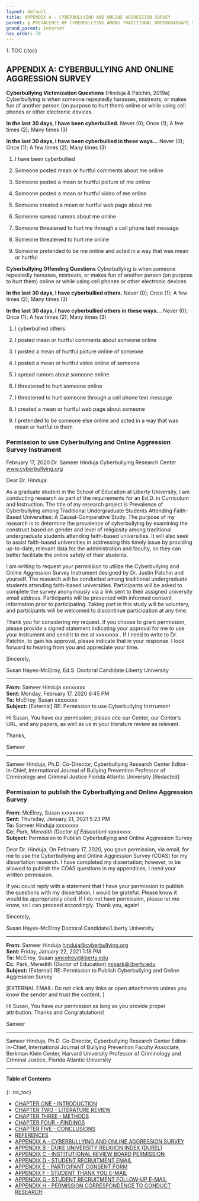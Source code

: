 ```yaml
---
layout: default
title: APPENDIX A - CYBERBULLYING AND ONLINE AGGRESSION SURVEY
parent: § PREVALENCE OF CYBERBULLYING AMONG TRADITIONAL UNDERGRADUATE STUDENTS ATTENDING FAITH-BASED UNIVERSITIES - A CAUSAL-COMPARATIVE STUDY 
grand_parent: Internet
nav_order: 70 
---
```

<style>
.dont-break-out {
  /* These are technically the same, but use both */
  overflow-wrap: break-word;
  word-wrap: break-word;

  -ms-word-break: break-all;
  /* This is the dangerous one in WebKit, as it breaks things wherever */
  word-break: break-all;
  /* Instead use this non-standard one: */
  word-break: break-word;
}
</style>

<div class="dont-break-out" markdown="1">
1. TOC
{:toc}

## APPENDIX A: CYBERBULLYING AND ONLINE AGGRESSION SURVEY
**Cyberbullying Victimization Questions** (Hinduja & Patchin, 2019a) Cyberbullying is when someone repeatedly harasses, mistreats, or makes fun of another person (on purpose to hurt them) online or while using cell phones or other electronic devices.

**In the last 30 days, I have been cyberbullied.**
Never (0); Once (1); A few times (2); Many times (3)

**In the last 30 days, I have been cyberbullied in these ways…**
Never (0); Once (1); A few times (2); Many times (3)

1. I have been cyberbullied

2. Someone posted mean or hurtful comments about me online

3. Someone posted a mean or hurtful picture of me online

4. Someone posted a mean or hurtful video of me online

5. Someone created a mean or hurtful web page about me

6. Someone spread rumors about me online

7. Someone threatened to hurt me through a cell phone text message

8. Someone threatened to hurt me online

9. Someone pretended to be me online and acted in a way that was mean or hurtful

**Cyberbullying Offending Questions**
Cyberbullying is when someone repeatedly harasses, mistreats, or makes fun of another person (on purpose to hurt them) online or while using cell phones or other electronic devices.

**In the last 30 days, I have cyberbullied others.**
Never (0); Once (1); A few times (2); Many times (3)

**In the last 30 days, I have cyberbullied others in these ways...**
Never (0); Once (1); A few times (2); Many times (3)

1. I cyberbullied others

2. I posted mean or hurtful comments about someone online

3. I posted a mean of hurtful picture online of someone

4. I posted a mean or hurtful video online of someone

5. I spread rumors about someone online

6. I threatened to hurt someone online

7. I threatened to hurt someone through a cell phone text message

8. I created a mean or hurtful web page about someone

9. I pretended to be someone else online and acted in a way that was mean or hurtful to them

### Permission to use Cyberbullying and Online Aggression Survey Instrument

February 17, 2020
Dr. Sameer Hinduja
Cyberbullying Research Center
www.cyberbullying.org

Dear Dr. Hinduja:

As a graduate student in the School of Education at Liberty University, I am conducting research as part of the requirements for an Ed.D. in Curriculum and Instruction. The title of my research project is Prevalence of Cyberbullying among Traditional Undergraduate Students Attending Faith-Based Universities: A Causal-Comparative Study. The purpose of my research is to determine the prevalence of cyberbullying by examining the construct based on gender and level of religiosity among traditional undergraduate students attending faith-based universities. It will also seek to assist faith-based universities in addressing this timely issue by providing up-to-date, relevant data for the administration and faculty, so they can better facilitate the online safety of their students.

I am writing to request your permission to utilize the Cyberbullying and Online Aggression Survey Instrument designed by Dr. Justin Patchin and yourself. The research will be conducted among traditional undergraduate students attending faith-based universities. Participants will be asked to complete the survey anonymously via a link sent to their assigned university email address. Participants will be presented with informed consent information prior to participating. Taking part in this study will be voluntary, and participants will be welcomed to discontinue participation at any time.

Thank you for considering my request. If you choose to grant permission, please provide a signed statement indicating your approval for me to use your instrument and send it to me at xxxxxxxx . If I need to write to Dr. Patchin, to gain his approval, please indicate that in your response. I look forward to hearing from you and appreciate your time.

Sincerely,

Susan Hayes-McElroy, Ed.S.
Doctoral Candidate
Liberty University


------------



**From:** Sameer Hinduja xxxxxxxx  
**Sent:** Monday, February 17, 2020 6:45 PM  
**To:** McElroy, Susan xxxxxxxx  
**Subject:** [External] RE: Permission to use Cyberbullying Instrument  

Hi Susan,
You have our permission; please cite our Center, our Center’s URL, and any papers, as well as us in your literature review as relevant.

Thanks,

Sameer

----------
Sameer Hinduja, Ph.D.
Co-Director, Cyberbullying Research Center Editor-in-Chief, International Journal of Bullying Prevention Professor of Criminology and Criminal Justice Florida Atlantic University [Redacted]

### Permission to publish the Cyberbullying and Online Aggression Survey
**From:** McElroy, Susan xxxxxxxx  
**Sent:** Thursday, January 21, 2021 5:23 PM  
**To:** Sameer Hinduja xxxxxxxx  
**Cc:** *Park, Meredith (Doctor of Education)* xxxxxxxx  
**Subject:** Permission to Publish Cyberbullying and Online Aggression Survey  

Dear Dr. Hinduja, 
On February 17, 2020, you gave permission, via email, for me to use the Cyberbullying and Online Aggression Survey (COAS) for my dissertation research. I have completed my dissertation; however, to be allowed to publish the COAS questions in my appendices, I need your written permission.

If you could reply with a statement that I have your permission to publish the questions with my dissertation, I would be grateful. Please know it would be appropriately cited. If I do not have permission, please let me know, so I can proceed accordingly. Thank you, again! 

Sincerely,

Susan Hayes-McElroy
Doctoral Candidate/Liberty University


------------



**From:** Sameer Hinduja <hinduja@cyberbullying.org>  
**Sent:** Friday, January 22, 2021 1:18 PM  
**To:** McElroy, Susan <smcelroy@liberty.edu>  
**Cc:** Park, Meredith (Doctor of Education) <mjpark@liberty.edu>  
**Subject:** [External] RE: Permission to Publish Cyberbullying and Online Aggression Survey  

[EXTERNAL EMAIL: Do not click any links or open attachments unless you know the sender and trust the content. ]

Hi Susan,
You have our permission as long as you provide proper attribution. Thanks and Congratulations!

Sameer

---------
Sameer Hinduja, Ph.D.
Co-Director, Cyberbullying Research Center
Editor-in-Chief, International Journal of Bullying Prevention
Faculty Associate, Berkman Klein Center, Harvard University
Professor of Criminology and Criminal Justice, Florida Atlantic University

***
#### Table of Contents
{: .no_toc}
<ul><li> <a href="/docs/internet/prevalence-of-cyberbullying-among-traditional-undergraduate-students-attending-faith-based-universities-a-causal-comparative-study-1/">CHAPTER ONE - INTRODUCTION</a></li><li> <a href="/docs/internet/prevalence-of-cyberbullying-among-traditional-undergraduate-students-attending-faith-based-universities-a-causal-comparative-study-2/">CHAPTER TWO - LITERATURE REVIEW</a></li><li> <a href="/docs/internet/prevalence-of-cyberbullying-among-traditional-undergraduate-students-attending-faith-based-universities-a-causal-comparative-study-3/">CHAPTER THREE - METHODS</a></li><li> <a href="/docs/internet/prevalence-of-cyberbullying-among-traditional-undergraduate-students-attending-faith-based-universities-a-causal-comparative-study-4/">CHAPTER FOUR - FINDINGS</a></li><li> <a href="/docs/internet/prevalence-of-cyberbullying-among-traditional-undergraduate-students-attending-faith-based-universities-a-causal-comparative-study-5/">CHAPTER FIVE - CONCLUSIONS</a></li><li> <a href="/docs/internet/prevalence-of-cyberbullying-among-traditional-undergraduate-students-attending-faith-based-universities-a-causal-comparative-study-6/">REFERENCES</a></li><li> <a href="/docs/internet/prevalence-of-cyberbullying-among-traditional-undergraduate-students-attending-faith-based-universities-a-causal-comparative-study-7/">APPENDIX A - CYBERBULLYING AND ONLINE AGGRESSION SURVEY</a></li><li> <a href="/docs/internet/prevalence-of-cyberbullying-among-traditional-undergraduate-students-attending-faith-based-universities-a-causal-comparative-study-8/">APPENDIX B - DUKE UNIVERSITY RELIGION INDEX (DUREL)</a></li><li> <a href="/docs/internet/prevalence-of-cyberbullying-among-traditional-undergraduate-students-attending-faith-based-universities-a-causal-comparative-study-9/">APPENDIX C - INSTITUTIONAL REVIEW BOARD PERMISSION</a></li><li> <a href="/docs/internet/prevalence-of-cyberbullying-among-traditional-undergraduate-students-attending-faith-based-universities-a-causal-comparative-study-10/">APPENDIX D - STUDENT RECRUITMENT EMAIL</a></li><li> <a href="/docs/internet/prevalence-of-cyberbullying-among-traditional-undergraduate-students-attending-faith-based-universities-a-causal-comparative-study-11/">APPENDIX E - PARTICIPANT CONSENT FORM</a></li><li> <a href="/docs/internet/prevalence-of-cyberbullying-among-traditional-undergraduate-students-attending-faith-based-universities-a-causal-comparative-study-12/">APPENDIX F - STUDENT THANK YOU E-MAIL</a></li><li> <a href="/docs/internet/prevalence-of-cyberbullying-among-traditional-undergraduate-students-attending-faith-based-universities-a-causal-comparative-study-13/">APPENDIX G - STUDENT RECRUITMENT FOLLOW-UP E-MAIL</a></li><li> <a href="/docs/internet/prevalence-of-cyberbullying-among-traditional-undergraduate-students-attending-faith-based-universities-a-causal-comparative-study-14/">APPENDIX H - PERMISSION CORRESPONDENCE TO CONDUCT RESEARCH</a></li></ul>

</div>
